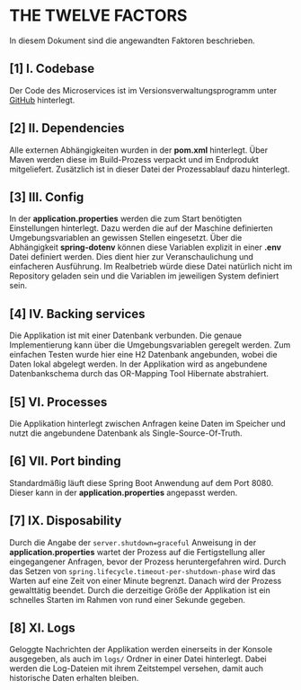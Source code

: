 # THE TWELVE FACTORS
In diesem Dokument sind die angewandten Faktoren beschrieben.

## [1] I. Codebase
Der Code des Microservices ist im Versionsverwaltungsprogramm unter [GitHub](https://github.com/LeonKattendick/twelve-factors) hinterlegt.

## [2] II. Dependencies
Alle externen Abhängigkeiten wurden in der **pom.xml** hinterlegt. Über Maven werden diese im Build-Prozess verpackt und im Endprodukt mitgeliefert. Zusätzlich ist in dieser Datei der Prozessablauf dazu hinterlegt.

## [3] III. Config
In der **application.properties** werden die zum Start benötigten Einstellungen hinterlegt. Dazu werden die auf der Maschine definierten Umgebungsvariablen an gewissen Stellen eingesetzt. Über die Abhängigkeit **spring-dotenv** können diese Variablen explizit in einer **.env** Datei definiert werden. Dies dient hier zur Veranschaulichung und einfacheren Ausführung. Im Realbetrieb würde diese Datei natürlich nicht im Repository geladen sein und die Variablen im jeweiligen System definiert sein.

## [4] IV. Backing services
Die Applikation ist mit einer Datenbank verbunden. Die genaue Implementierung kann über die Umgebungsvariablen geregelt werden. Zum einfachen Testen wurde hier eine H2 Datenbank angebunden, wobei die Daten lokal abgelegt werden. In der Applikation wird as angebundene Datenbankschema durch das OR-Mapping Tool Hibernate abstrahiert.

## [5] VI. Processes
Die Applikation hinterlegt zwischen Anfragen keine Daten im Speicher und nutzt die angebundene Datenbank als Single-Source-Of-Truth.

## [6] VII. Port binding
Standardmäßig läuft diese Spring Boot Anwendung auf dem Port 8080. Dieser kann in der **application.properties** angepasst werden.

## [7] IX. Disposability
Durch die Angabe der `server.shutdown=graceful` Anweisung in der **application.properties** wartet der Prozess auf die Fertigstellung aller eingegangener Anfragen, bevor der Prozess heruntergefahren wird. Durch das Setzen von `spring.lifecycle.timeout-per-shutdown-phase` wird das Warten auf eine Zeit von einer Minute begrenzt. Danach wird der Prozess gewalttätig beendet. Durch die derzeitige Größe der Applikation ist ein schnelles Starten im Rahmen von rund einer Sekunde gegeben.

## [8] XI. Logs
Geloggte Nachrichten der Applikation werden einerseits in der Konsole ausgegeben, als auch im `logs/` Ordner in einer Datei hinterlegt. Dabei werden die Log-Dateien mit ihrem Zeitstempel versehen, damit auch historische Daten erhalten bleiben.